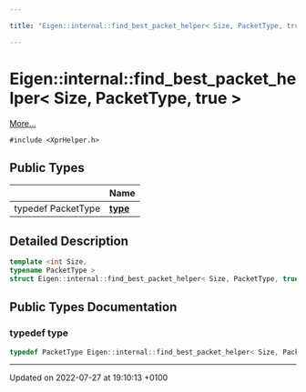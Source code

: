 ```yaml
---

title: "Eigen::internal::find_best_packet_helper< Size, PacketType, true >"

---
```


# Eigen::internal::find_best_packet_helper< Size, PacketType, true >



 [More...](#detailed-description)


`#include <XprHelper.h>`

## Public Types

|                | Name           |
| -------------- | -------------- |
| typedef PacketType | **[type](http://example.org/classes/structeigen_1_1internal_1_1find__best__packet__helper_3_01size_00_01packettype_00_01true_01_4/#typedef-type)**  |

## Detailed Description

```cpp
template <int Size,
typename PacketType >
struct Eigen::internal::find_best_packet_helper< Size, PacketType, true >;
```

## Public Types Documentation

### typedef type

```cpp
typedef PacketType Eigen::internal::find_best_packet_helper< Size, PacketType, true >::type;
```


-------------------------------

Updated on 2022-07-27 at 19:10:13 +0100
